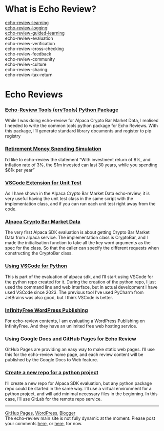 
# What is Echo Review?
[echo-review-learning](https://docs.google.com/document/d/e/2PACX-1vT3XmPU6_6sVhs-OJdU31uEXHULB6Q0THjeCuIE960bZsoL6LQf3gzV2G0a5CC3laNz_x9-dtYFtJrG/pub)  
[echo-review-logging](https://docs.google.com/document/d/e/2PACX-1vQFA7rh2KKPP4oRsuAEwllhc1HveBz_Lgmv1o_0QrgdJie2uf1yu3SZXJNe7sFOoIzCoEDa8ZXz6xPC/pub)  
[echo-review-guided-learning](https://docs.google.com/document/d/e/2PACX-1vRFHzBfHa-lZY0_WSHCMP3gc6i6WnucLL_4aFFPcR5a_K19mXyby4BmpDfpoxwpjzRXxxnIn58CP9_x/pub)  
echo-review-evaluation  
echo-review-verification  
echo-review-cross-checking  
echo-review-feedback  
echo-review-community  
echo-review-culture  
echo-review-sharing  
echo-review-tax-return  

# Echo Reviews

### [Echo-Review Tools (ervTools) Python Package](https://docs.google.com/document/d/e/2PACX-1vRJk1UCyUG5eshAMjtI57gzkd4Bwf6oBooKaNB8ETQI_dP2dM8QbxlaZ4_nbxVD39VxyFm9SN1Whs9R/pub)
While I was doing echo-review for Alpaca Crypto Bar Market Data, I realised I needed to write the common tools python package for Echo Reviews. With this package, I’ll generate standard library documents and register to pip registry

### [Retirement Money Spending Simulation](https://docs.google.com/document/d/e/2PACX-1vSCoJ6lVJEBrWnhhnrF-16-wzdbKJ0LziqYdtx_b1l-zeaTwBPYPNUqUwKiYRdVoaN4M39YV0bZ-6nv/pub)
I’d like to echo-review the statement “With investment return of 8%, and inflation rate of 3%, the $1m invested can last 30 years, while you spending $61k per year”

### [VSCode Extension for Unit Test](https://docs.google.com/document/d/e/2PACX-1vQDoSAk7cFIkyfUVZ-vzg4MB0Fax_XKz_f2yOcyW_PJ3lB95XqxGCdtX4uObwgwmTcmGcvo_1wHutW8/pub)
As I have shown in the Alpaca Crypto Bar Market Data echo-review, it is very useful having the unit test class in the same script with the implementation class, and if you can run each unit test right away from the code.

### [Alpaca Crypto Bar Market Data](https://docs.google.com/document/d/e/2PACX-1vSbO0Z71FGjZoAHNtqJCIjSdJyvg8Num48C_SKdutLMPdZa9bkfKp11N0Pjbe9GuUlmEgL1ekTcB3qz/pub)
The very first Alpaca SDK evaluation is about getting Crypto Bar Market Data from alpaca service. The implementation class is CryptoBar, and I made the initialisation function to take all the key word arguments as the spec for the class. So that the caller can specify the different requests when constructing the CryptoBar class.

### [Using VSCode for Python](https://docs.google.com/document/d/e/2PACX-1vTO0qs19g1TFRSKFeg3Rdo4wpBodCBolCwpk0rNY4CK8aSoPDoYtAsH2OM4Ozzr_nEp4f1uOR1GYurt/pub)
This is part of the evaluation of alpaca sdk, and I’ll start using VSCode for the python repo created for it. During the creation of the python repo, I just used the command line and web interface, but in actual development I have used VSCode since 2023. The previous tool I’ve used PyCharm from JetBrains was also good, but I think VSCode is better.

### [InfinityFree WordPress Publishing](https://docs.google.com/document/d/e/2PACX-1vStF8kLlgj0SeDV53oVXHiBDX67xv2waptEhepkH7C15izunJd10OV8s9mrTr-M7YVa4m_xHzZh6US2/pub)
For echo-review contents, I am evaluating a WordPress Publishing on InfinityFree. And they have an unlimited free web hosting service.

### [Using Google Docs and GitHub Pages for Echo Review](https://docs.google.com/document/d/e/2PACX-1vRmkWbMAaz_aHAcn-63dwsrTFuEzq7jbCoOzm1Xq9u3uioUhSdJfPYZw5jWU__U1gNd9gD0V1p-e7c6/pub)
GitHub Pages are providing an easy way to make static web pages. I’ll use this for the echo-review home page, and each review content will be published by the Google Docs to Web feature.

### [Create a new repo for a python project](https://docs.google.com/document/d/e/2PACX-1vTC_sEQaTS1hDEwW21iwXDcCElZQb0jiNG4RPP-5gmwDHSZU-L6OtyiP1SRTMVHN8ObO2AvS7r9R_uM/pub)
I’ll create a new repo for Alpaca SDK evaluation, but any python package repo could be started in the same way. I’ll use a virtual environment for a python project, and will add minimal necessary files in the beginning. In this case, I’ll use GitLab for the remote repo service.

---
[GitHup Pages](https://echo-review.com/),
[WordPress](https://echo-review.free.nf),
[Blogger](https://echo-review-learning.blogspot.com/)  
The echo-review main site is not fully dynamic at the moment. Please post your comments [here](http://echo-review.free.nf/2025/09/07/post-your-comments-here/), or [here](https://echo-review-learning.blogspot.com/2025/09/post-your-comments-here.html), for now.
